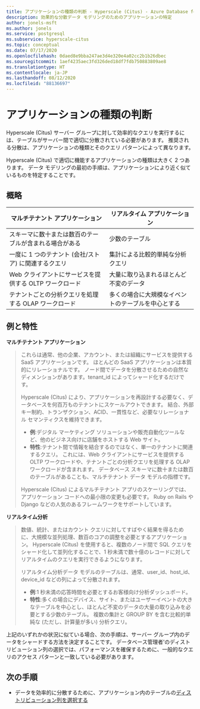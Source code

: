 ```yaml
---
title: アプリケーションの種類の判断 - Hyperscale (Citus) - Azure Database for PostgreSQL
description: 効果的な分散データ モデリングのためのアプリケーションの特定
author: jonels-msft
ms.author: jonels
ms.service: postgresql
ms.subservice: hyperscale-citus
ms.topic: conceptual
ms.date: 07/17/2020
ms.openlocfilehash: 0daed8e9bba247ae3d4e320e4a02cc2b1b26dbec
ms.sourcegitcommit: 1aef4235aec3fd326ded18df7fdb750883809ae8
ms.translationtype: HT
ms.contentlocale: ja-JP
ms.lasthandoff: 08/12/2020
ms.locfileid: "88136697"
---
```

# <a name="determining-application-type"></a>アプリケーションの種類の判断

Hyperscale (Citus) サーバー グループに対して効率的なクエリを実行するには、テーブルがサーバー間で適切に分散されている必要があります。 推奨される分散は、アプリケーションの種類とそのクエリ パターンによって異なります。

Hyperscale (Citus) で適切に機能するアプリケーションの種類は大きく 2 つあります。 データ モデリングの最初の手順は、アプリケーションにより近く似ているものを特定することです。

## <a name="at-a-glance"></a>概略

| マルチテナント アプリケーション                                 | リアルタイム アプリケーション                                |
|-----------------------------------------------------------|-------------------------------------------------------|
| スキーマに数十または数百のテーブルが含まれる場合がある          | 少数のテーブル                                |
| 一度に 1 つのテナント (会社/ストア) に関連するクエリ | 集計による比較的単純な分析クエリ |
| Web クライアントにサービスを提供する OLTP ワークロード                    | 大量に取り込まれるほとんど不変のデータ           |
| テナントごとの分析クエリを処理する OLAP ワークロード   | 多くの場合に大規模なイベントのテーブルを中心とする            |

## <a name="examples-and-characteristics"></a>例と特性

**マルチテナント アプリケーション**

> これらは通常、他の企業、アカウント、または組織にサービスを提供する SaaS アプリケーションです。 ほとんどの SaaS アプリケーションは本質的にリレーショナルです。 ノード間でデータを分散させるための自然なディメンションがあります。tenant\_id によってシャード化するだけです。
>
> Hyperscale (Citus) により、アプリケーションを再設計する必要なく、データベースを何百万ものテナントにスケールアウトできます。 結合、外部キー制約、トランザクション、ACID、一貫性など、必要なリレーショナル セマンティクスを維持できます。
>
> -   **例**:デジタル マーケティング ソリューションや販売自動化ツールなど、他のビジネス向けに店舗をホストする Web サイト。
> -   **特性**:テナント間で情報を結合するのではなく、単一のテナントに関連するクエリ。 これには、Web クライアントにサービスを提供する OLTP ワークロードや、テナントごとの分析クエリを処理する OLAP ワークロードが含まれます。 データベース スキーマに数十または数百のテーブルがあることも、マルチテナント データ モデルの指標です。
>
> Hyperscale (Citus) によるマルチテナント アプリのスケーリングでは、アプリケーション コードへの最小限の変更も必要です。 Ruby on Rails や Django などの人気のあるフレームワークをサポートしています。

**リアルタイム分析**

> 数値、統計、またはカウント クエリに対してすばやく結果を得るために、大規模な並列処理、数百のコアの調整を必要とするアプリケーション。  Hyperscale (Citus) を使用すると、複数のノード間で SQL クエリをシャード化して並列化することで、1 秒未満で数十億のレコードに対してリアルタイムのクエリを実行できるようになります。
>
> リアルタイム分析データ モデルのテーブルは、通常、user\_id、host\_id、device\_id などの列によって分散されます。
>
> -   **例**:1 秒未満の応答時間を必要とするお客様向け分析ダッシュボード。
> -   **特性**:多くの場合にデバイス、サイト、またはユーザーイベントの大きなテーブルを中心とし、ほとんど不変のデータの大量の取り込みを必要とする少数のテーブル。 複数の集計と GROUP BY を含む比較的単純な (ただし、計算量が多い) 分析クエリ。

上記のいずれかの状況に似ている場合、次の手順は、サーバー グループ内のデータをシャードする方法を決定することです。 データベース管理者\'のディストリビューション列の選択では、パフォーマンスを確保するために、一般的なクエリのアクセス パターンと一致している必要があります。

## <a name="next-steps"></a>次の手順

* データを効率的に分散するために、アプリケーション内のテーブルの[ディストリビューション列を選択する](concepts-hyperscale-choose-distribution-column.md)
